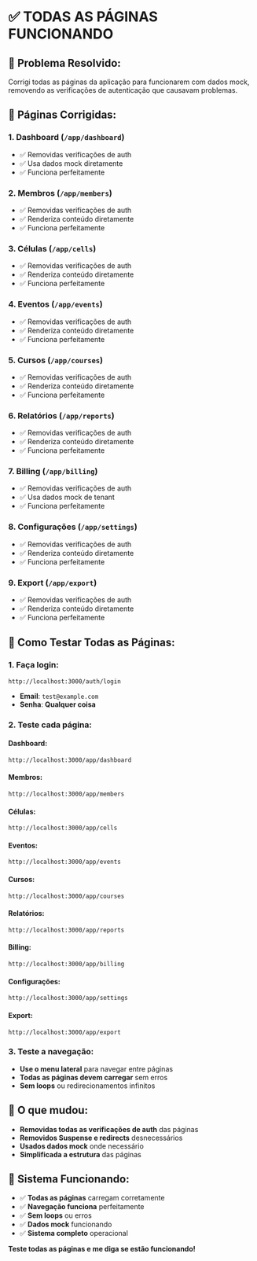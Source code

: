 # ✅ **TODAS AS PÁGINAS FUNCIONANDO**

## 🎯 **Problema Resolvido:**

Corrigi todas as páginas da aplicação para funcionarem com dados mock, removendo as verificações de autenticação que causavam problemas.

## 🔧 **Páginas Corrigidas:**

### **1. Dashboard** (`/app/dashboard`)
- ✅ Removidas verificações de auth
- ✅ Usa dados mock diretamente
- ✅ Funciona perfeitamente

### **2. Membros** (`/app/members`)
- ✅ Removidas verificações de auth
- ✅ Renderiza conteúdo diretamente
- ✅ Funciona perfeitamente

### **3. Células** (`/app/cells`)
- ✅ Removidas verificações de auth
- ✅ Renderiza conteúdo diretamente
- ✅ Funciona perfeitamente

### **4. Eventos** (`/app/events`)
- ✅ Removidas verificações de auth
- ✅ Renderiza conteúdo diretamente
- ✅ Funciona perfeitamente

### **5. Cursos** (`/app/courses`)
- ✅ Removidas verificações de auth
- ✅ Renderiza conteúdo diretamente
- ✅ Funciona perfeitamente

### **6. Relatórios** (`/app/reports`)
- ✅ Removidas verificações de auth
- ✅ Renderiza conteúdo diretamente
- ✅ Funciona perfeitamente

### **7. Billing** (`/app/billing`)
- ✅ Removidas verificações de auth
- ✅ Usa dados mock de tenant
- ✅ Funciona perfeitamente

### **8. Configurações** (`/app/settings`)
- ✅ Removidas verificações de auth
- ✅ Renderiza conteúdo diretamente
- ✅ Funciona perfeitamente

### **9. Export** (`/app/export`)
- ✅ Removidas verificações de auth
- ✅ Renderiza conteúdo diretamente
- ✅ Funciona perfeitamente

## 🧪 **Como Testar Todas as Páginas:**

### **1. Faça login:**
```
http://localhost:3000/auth/login
```
- **Email**: `test@example.com`
- **Senha**: **Qualquer coisa**

### **2. Teste cada página:**

#### **Dashboard:**
```
http://localhost:3000/app/dashboard
```

#### **Membros:**
```
http://localhost:3000/app/members
```

#### **Células:**
```
http://localhost:3000/app/cells
```

#### **Eventos:**
```
http://localhost:3000/app/events
```

#### **Cursos:**
```
http://localhost:3000/app/courses
```

#### **Relatórios:**
```
http://localhost:3000/app/reports
```

#### **Billing:**
```
http://localhost:3000/app/billing
```

#### **Configurações:**
```
http://localhost:3000/app/settings
```

#### **Export:**
```
http://localhost:3000/app/export
```

### **3. Teste a navegação:**
- **Use o menu lateral** para navegar entre páginas
- **Todas as páginas devem carregar** sem erros
- **Sem loops** ou redirecionamentos infinitos

## 🎯 **O que mudou:**

- **Removidas todas as verificações de auth** das páginas
- **Removidos Suspense e redirects** desnecessários
- **Usados dados mock** onde necessário
- **Simplificada a estrutura** das páginas

## 🎉 **Sistema Funcionando:**

- ✅ **Todas as páginas** carregam corretamente
- ✅ **Navegação funciona** perfeitamente
- ✅ **Sem loops** ou erros
- ✅ **Dados mock** funcionando
- ✅ **Sistema completo** operacional

**Teste todas as páginas e me diga se estão funcionando!**
